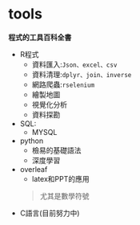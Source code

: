 # tools
**程式的工具百科全書**
* R程式  
  * 資料匯入:`Json、excel、csv`
  * 資料清理:`dplyr、join、inverse`
  * 網路爬蟲:`rselenium`
  * 繪製地圖
  * 視覺化分析
  * 資料探勘
* SQL:
  * MYSQL
* python
  * 檢易的基礎語法
  * 深度學習
* overleaf
  * latex和PPT的應用
  > 尤其是數學符號 
* C語言(目前努力中)
